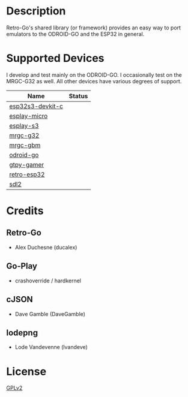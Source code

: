 # Description

Retro-Go's shared library (or framework) provides an easy way to port emulators to the ODROID-GO and the ESP32 in general.


# Supported Devices

I develop and test mainly on the ODROID-GO. I occasionally test on the MRGC-G32 as well. All other devices have various degrees of support.

| Name                                                  | Status |
|-------------------------------------------------------|--------|
| [esp32s3-devkit-c](esp32s3-devkit-c/docs/README.md)       |   |
| [esplay-micro](targets/esplay-micro/docs/README.md)   |   |
| [esplay-s3](targets/esplay-s3/docs/README.md)         |   |
| [mrgc-g32](targets/mrgc-g32/docs/README.md)           |   |
| [mrgc-gbm](targets/mrgc-gbm/docs/README.md)           |   |
| [odroid-go](targets/odroid-go/docs/README.md)         |   |
| [gtpy-gamer](targets/qtpy-gamer/docs/README.md)       |   |
| [retro-esp32](targets/retro-esp32/docs/README.md)     |   |
| [sdl2](targets/sdl2/docs/README.md)                   |   |


# Credits

## Retro-Go
- Alex Duchesne (ducalex)

## Go-Play
- crashoverride / hardkernel

## cJSON
- Dave Gamble (DaveGamble)

## lodepng
- Lode Vandevenne (lvandeve)

# License
[GPLv2](COPYING)

